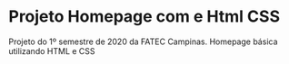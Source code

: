 # Projeto Homepage com e Html CSS
Projeto do 1º semestre de 2020 da FATEC Campinas. Homepage básica utilizando HTML e CSS
